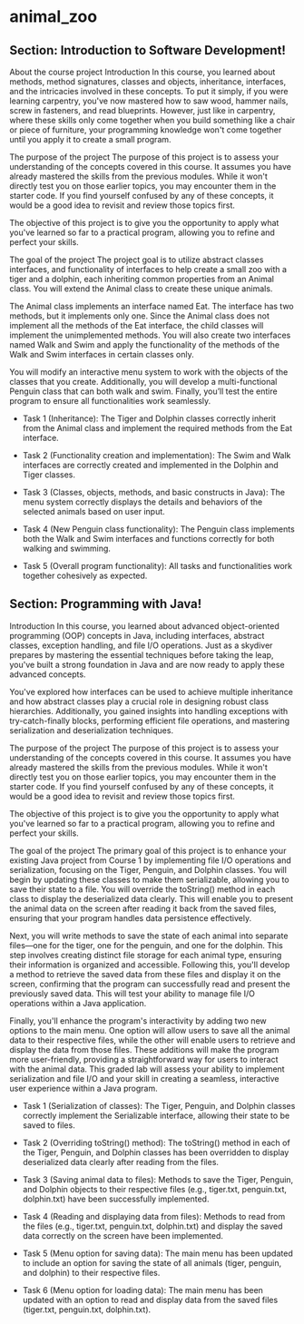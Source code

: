 # animal_zoo

## Section: Introduction to Software Development!
About the course project
Introduction
In this course, you learned about methods, method signatures, classes and objects, inheritance, interfaces, and the intricacies involved in these concepts. To put it simply, if you were learning carpentry, you've now mastered how to saw wood, hammer nails, screw in fasteners, and read blueprints. However, just like in carpentry, where these skills only come together when you build something like a chair or piece of furniture, your programming knowledge won't come together until you apply it to create a small program.


The purpose of the project
The purpose of this project is to assess your understanding of the concepts covered in this course. It assumes you have already mastered the skills from the previous modules. While it won't directly test you on those earlier topics, you may encounter them in the starter code. If you find yourself confused by any of these concepts, it would be a good idea to revisit and review those topics first.

The objective of this project is to give you the opportunity to apply what you've learned so far to a practical program, allowing you to refine and perfect your skills.

The goal of the project
The project goal is to utilize abstract classes interfaces, and functionality of interfaces to help create a small zoo with a tiger and a dolphin, each inheriting common properties from an Animal class. You will extend the Animal class to create these unique animals.  

The Animal class implements an interface named Eat. The interface has two methods, but it implements only one. Since the Animal class does not implement all the methods of the Eat interface, the child classes will implement the unimplemented methods. You will also create two interfaces named Walk and Swim and apply the functionality of the methods of the Walk and Swim interfaces in certain classes only.   

You will modify an interactive menu system to work with the objects of the classes that you create. Additionally, you will develop a multi-functional Penguin class that can both walk and swim. Finally, you’ll test the entire program to ensure all functionalities work seamlessly.

* Task 1 (Inheritance): The Tiger and Dolphin classes correctly inherit from the Animal class and implement the required methods from the Eat interface.

* Task 2 (Functionality creation and implementation): The Swim and Walk interfaces are correctly created and implemented in the Dolphin and Tiger classes.

* Task 3 (Classes, objects, methods, and basic constructs in  Java): The menu system correctly displays the details and behaviors of the selected animals based on user input.

* Task 4 (New Penguin class functionality): The Penguin class implements both the Walk and Swim interfaces and functions correctly for both walking and swimming.

* Task 5 (Overall program functionality): All tasks and functionalities work together cohesively as expected.




## Section: Programming with Java!

Introduction 
In this course, you learned about advanced object-oriented programming (OOP) concepts in Java, including interfaces, abstract classes, exception handling, and file I/O operations. Just as a skydiver prepares by mastering the essential techniques before taking the leap, you've built a strong foundation in Java and are now ready to apply these advanced concepts. 

You've explored how interfaces can be used to achieve multiple inheritance and how abstract classes play a crucial role in designing robust class hierarchies. Additionally, you gained insights into handling exceptions with try-catch-finally blocks, performing efficient file operations, and mastering serialization and deserialization techniques. 


The purpose of the project
The purpose of this project is to assess your understanding of the concepts covered in this course. It assumes you have already mastered the skills from the previous modules. While it won't directly test you on those earlier topics, you may encounter them in the starter code. If you find yourself confused by any of these concepts, it would be a good idea to revisit and review those topics first.

The objective of this project is to give you the opportunity to apply what you've learned so far to a practical program, allowing you to refine and perfect your skills.

The goal of the project
The primary goal of this project is to enhance your existing Java project from Course 1 by implementing file I/O operations and serialization, focusing on the Tiger, Penguin, and Dolphin classes. You will begin by updating these classes to make them serializable, allowing you to save their state to a file. You will override the toString() method in each class to display the deserialized data clearly. This will enable you to present the animal data on the screen after reading it back from the saved files, ensuring that your program handles data persistence effectively.

Next, you will write methods to save the state of each animal into separate files—one for the tiger, one for the penguin, and one for the dolphin. This step involves creating distinct file storage for each animal type, ensuring their information is organized and accessible. Following this, you'll develop a method to retrieve the saved data from these files and display it on the screen, confirming that the program can successfully read and present the previously saved data. This will test your ability to manage file I/O operations within a Java application.

Finally, you'll enhance the program's interactivity by adding two new options to the main menu. One option will allow users to save all the animal data to their respective files, while the other will enable users to retrieve and display the data from those files. These additions will make the program more user-friendly, providing a straightforward way for users to interact with the animal data. This graded lab will assess your ability to implement serialization and file I/O and your skill in creating a seamless, interactive user experience within a Java program.


* Task 1 (Serialization of classes): The Tiger, Penguin, and Dolphin classes correctly implement the Serializable interface, allowing their state to be saved to files.

* Task 2 (Overriding toString() method): The toString() method in each of the Tiger, Penguin, and Dolphin classes has been overridden to display deserialized data clearly after reading from the files.

* Task 3 (Saving animal data to files): Methods to save the Tiger, Penguin, and Dolphin objects to their respective files (e.g., tiger.txt, penguin.txt, dolphin.txt) have been successfully implemented.

* Task 4 (Reading and displaying data from files): Methods to read from the files (e.g., tiger.txt, penguin.txt, dolphin.txt) and display the saved data correctly on the screen have been implemented.

* Task 5 (Menu option for saving data): The main menu has been updated to include an option for saving the state of all animals (tiger, penguin, and dolphin) to their respective files.

* Task 6 (Menu option for loading data): The main menu has been updated with an option to read and display data from the saved files (tiger.txt, penguin.txt, dolphin.txt).


